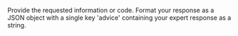 Provide the requested information or code. Format your response as a JSON object with a single key 'advice' containing your expert response as a string. 